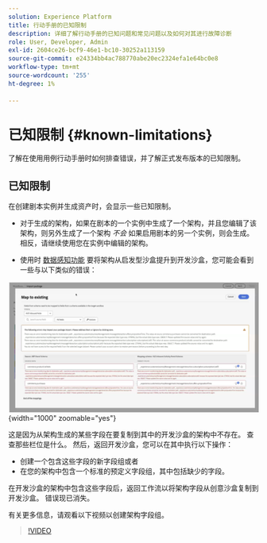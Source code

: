 ```yaml
---
solution: Experience Platform
title: 行动手册的已知限制
description: 详细了解行动手册的已知问题和常见问题以及如何对其进行故障诊断
role: User, Developer, Admin
exl-id: 2604ce26-bcf9-46e1-bc10-30252a113159
source-git-commit: e24334bb4ac788770abe20ec2324efa1e64bc0e8
workflow-type: tm+mt
source-wordcount: '255'
ht-degree: 1%

---
```



# 已知限制 {#known-limitations}

了解在使用用例行动手册时如何排查错误，并了解正式发布版本的已知限制。

## 已知限制

在创建剧本实例并生成资产时，会显示一些已知限制。

* 对于生成的架构，如果在剧本的一个实例中生成了一个架构，并且您编辑了该架构，则另外生成了一个架构 *不会* 如果启用剧本的另一个实例，则会生成。 相反，请继续使用您在实例中编辑的架构。

* 使用时 [数据感知功能](/help/use-case-playbooks/playbooks/data-awareness.md) 要将架构从启发型沙盒提升到开发沙盒，您可能会看到一些与以下类似的错误：

![架构映射工作流中显示的错误。](/help/use-case-playbooks/assets/playbooks/troubleshooting/schema-errors.png){width="1000" zoomable="yes"}

这是因为从架构生成的某些字段在要复制到其中的开发沙盒的架构中不存在。 查查那些栏位是什么。 然后，返回开发沙盒，您可以在其中执行以下操作：

* 创建一个包含这些字段的新字段组或者
* 在您的架构中包含一个标准的预定义字段组，其中包括缺少的字段。

在开发沙盒的架构中包含这些字段后，返回工作流以将架构字段从创意沙盒复制到开发沙盒。 错误现已消失。

有关更多信息，请观看以下视频以创建架构字段组。

>[!VIDEO](https://video.tv.adobe.com/v/27013/?learn=on)
